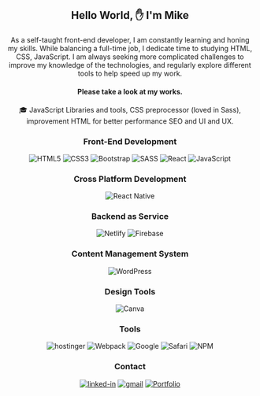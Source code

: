## <p align='center'>Hello World, :raised_hand: I'm Mike</p>

<p align='center'> As a self-taught front-end developer, I am constantly learning and honing my skills. While balancing a full-time job, I dedicate time to studying HTML, CSS, JavaScript.
I am always seeking more complicated challenges to improve my knowledge of the technologies, and regularly explore different tools to help speed up my work. </p>

#### <p align='center'> Please take a look at my works. </p>
<div align='center'> 
  🎓 JavaScript Libraries and tools, CSS preprocessor (loved in Sass), improvement HTML for better performance SEO and UI and UX. 
</div>
 
<div align='center'>

### Front-End Development

![HTML5](https://img.shields.io/badge/html5-%23E34F26.svg?style=for-the-badge&logo=html5&logoColor=white)
![CSS3](https://img.shields.io/badge/css3-%231572B6.svg?style=for-the-badge&logo=css3&logoColor=white)
![Bootstrap](https://img.shields.io/badge/bootstrap-%238511FA.svg?style=for-the-badge&logo=bootstrap&logoColor=white)
![SASS](https://img.shields.io/badge/SASS-hotpink.svg?style=for-the-badge&logo=SASS&logoColor=white)
![React](https://img.shields.io/badge/react-%2320232a.svg?style=for-the-badge&logo=react&logoColor=%2361DAFB)
![JavaScript](https://img.shields.io/badge/JavaScript%20-%23F7DF1E.svg?style=for-the-badge&logo=javascript&logoColor=black)


### Cross Platform Development
![React Native](https://img.shields.io/badge/react_native-%2320232a.svg?style=for-the-badge&logo=react&logoColor=%2361DAFB)

### Backend as Service
![Netlify](https://img.shields.io/badge/netlify-%23000000.svg?style=for-the-badge&logo=netlify&logoColor=#00C7B7)
![Firebase](https://img.shields.io/badge/firebase-a08021?style=for-the-badge&logo=firebase&logoColor=ffcd34)

### Content Management System
![WordPress](https://img.shields.io/badge/WordPress-%23117AC9.svg?style=for-the-badge&logo=WordPress&logoColor=white)

### Design Tools
![Canva](https://img.shields.io/badge/Canva-%2300C4CC.svg?style=for-the-badge&logo=Canva&logoColor=white)

### Tools
![hostinger](https://img.shields.io/badge/Hostinger-%238511FA.svg?style=for-the-badge&logo=Hostinger&logoColor=white)
![Webpack](https://img.shields.io/badge/webpack-%238DD6F9.svg?style=for-the-badge&logo=webpack&logoColor=black)
![Google](https://img.shields.io/badge/google-4285F4?style=for-the-badge&logo=google&logoColor=white)
![Safari](https://img.shields.io/badge/Safari-000000?style=for-the-badge&logo=Safari&logoColor=white)
![NPM](https://img.shields.io/badge/NPM-%23CB3837.svg?style=for-the-badge&logo=npm&logoColor=white)


### Contact
[![linked-in](https://img.shields.io/badge/Linked_In-0077B5?style=for-the-badge&logo=LinkedIn&logoColor=white)](www.linkedin.com/in/mikezeg)
[![gmail](https://img.shields.io/badge/Gmail-D14836?style=for-the-badge&logo=Gmail&logoColor=white)](mailto:michalzegzula@gmail.com)
[![Portfolio](https://img.shields.io/badge/Portfolio-2F3134?style=for-the-badge&logo=hyperledger&logoColor=white)](https://mikezeg.com/)

</div>
